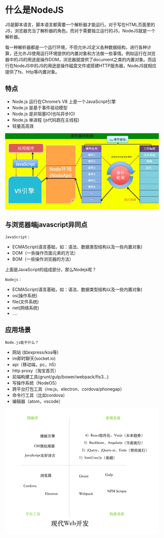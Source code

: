 # 什么是NodeJS

JS是脚本语言，脚本语言都需要一个解析器才能运行。对于写在HTML页面里的JS，浏览器充当了解析器的角色。而对于需要独立运行的JS，NodeJS就是一个解析器。

每一种解析器都是一个运行环境，不但允许JS定义各种数据结构，进行各种计算，还允许JS使用运行环境提供的内置对象和方法做一些事情。例如运行在浏览器中的JS的用途是操作DOM，浏览器就提供了document之类的内置对象。而运行在NodeJS中的JS的用途是操作磁盘文件或搭建HTTP服务器，NodeJS就相应提供了fs、http等内置对象。

## 特点

* Node.js 运行在Chrome’s V8 上是一个JavaScript引擎
* Node.js 是基于事件驱动模型
* Node.js 是非阻塞IO(也叫异步IO)
* Node.js 单进程 (js代码跑在主线程)
* 轻量高高效

![event_loop](./event_loop.png)

## 与浏览器端javascript异同点

`JavaScript：`

* ECMAScript(语言基础，如：语法、数据类型结构以及一些内置对象)
* DOM（一些操作页面元素的方法）
* BOM（一些操作浏览器的方法）

上面是JavaScript的组成部分，那么Nodejs呢？

`Nodejs：`

* ECMAScript(语言基础，如：语法、数据类型结构以及一些内置对象)
* os(操作系统)
* file(文件系统)
* net(网络系统)
* ....


## 应用场景

`Node.js能干什么？`

* 网站 (如express/koa等)
* im即时聊天(socket.io)
* api（移动端，pc，h5）
* http proxy（淘宝首页）
* 前端构建工具(grunt/gulp/bower/webpack/fis3…)
* 写操作系统（NodeOS）
* 跨平台打包工具（nw.js、electron、cordova/phonegap）
* 命令行工具（比如cordova）
* 编辑器（atom，vscode）

![web开发](./web.jpg)